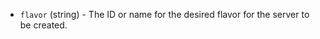 <!-- Code generated from the comments of the RunConfig struct in huaweicloud/run_config.go; DO NOT EDIT MANUALLY -->

- `flavor` (string) - The ID or name for the desired flavor for the server to be created.
